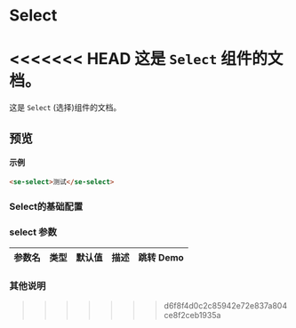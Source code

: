 # Select

<<<<<<< HEAD
这是 `Select` 组件的文档。
=======
这是 `Select` (选择)组件的文档。
## 预览
<preview path="../../demos/select/select.vue" title="基本使用" description=" "></preview>
#### 示例
```html
<se-select>测试</se-select> 
```


### Select的基础配置

### select 参数

| 参数名      | 类型                       | 默认值 | 描述                                                                                | 跳转 Demo                                 |
| :---------- | :------------------------- | :----- | :---------------------------------------------------------------------------------- | :---------------------------------------- |
                                           

### 其他说明
>>>>>>> d6f8f4d0c2c85942e72e837a804ce8f2ceb1935a
